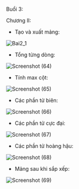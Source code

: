 Buổi 3:

Chương II:

- Tạo và xuất mảng:

![Bai2_1](https://github.com/user-attachments/assets/eb6ff94f-7b2d-4c73-9c94-63ae4b773378)

- Tổng từng dòng:

![Screenshot (64)](https://github.com/user-attachments/assets/ec37ad0b-77b9-441f-ad70-55de43d64565)

- Tính max cột:

![Screenshot (65)](https://github.com/user-attachments/assets/840f615e-0078-47a2-9404-4461046822d8)

- Các phần tử biên:

![Screenshot (66)](https://github.com/user-attachments/assets/e9d38ec7-9a9b-4398-9806-e2afffd45990)

- Các phần tử cực đại:

![Screenshot (67)](https://github.com/user-attachments/assets/c77d2f60-5453-4a8a-a9fc-c93e73f1904c)

- Các phần tử hoàng hậu:

![Screenshot (68)](https://github.com/user-attachments/assets/df04bcc1-eeee-4a1a-998a-222bb1acf3e1)

- Mảng sau khi sắp xếp:

![Screenshot (69)](https://github.com/user-attachments/assets/82cfa0e6-dd62-4796-98b2-77a3f9bbfe34)

